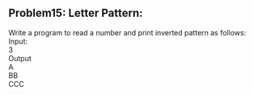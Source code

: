 ## Problem15: Letter Pattern:

Write a program to read a number and print inverted pattern as follows:
<br> Input:
<br> 3
<br> Output
<br> A
<br> BB
<br> CCC
